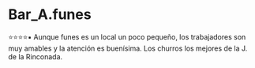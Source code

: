 # Bar_A.funes
⭐⭐⭐⭐▪️
Aunque funes es un local un poco pequeño, los trabajadores son muy amables y la atención es buenísima.
Los churros los mejores de la J. de la Rinconada.
